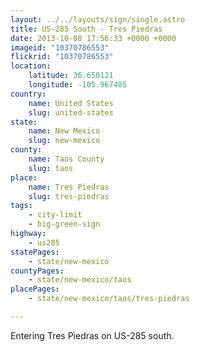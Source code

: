 ```yaml
---
layout: ../../layouts/sign/single.astro
title: US-285 South - Tres Piedras
date: 2013-10-08 17:56:33 +0000 +0000
imageid: "10370786553"
flickrid: "10370786553"
location:
    latitude: 36.650121
    longitude: -105.967485
country:
    name: United States
    slug: united-states
state:
    name: New Mexico
    slug: new-mexico
county:
    name: Taos County
    slug: taos
place:
    name: Tres Piedras
    slug: tres-piedras
tags:
    - city-limit
    - big-green-sign
highway:
    - us285
statePages:
    - state/new-mexico
countyPages:
    - state/new-mexico/taos
placePages:
    - state/new-mexico/taos/tres-piedras

---
```

Entering Tres Piedras on US-285 south.